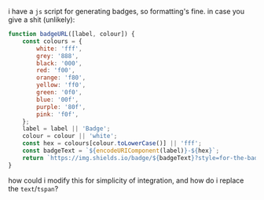 i have a `js` script for generating badges, so formatting's fine.
in case you give a shit (unlikely):
```js
function badgeURL([label, colour]) {
    const colours = {
        white: 'fff',
        grey: '888',
        black: '000',
        red: 'f00',
        orange: 'f80',
        yellow: 'ff0',
        green: '0f0',
        blue: '00f',
        purple: '80f',
        pink: 'f0f',
    };
    label = label || 'Badge';
    colour = colour || 'white';
    const hex = colours[colour.toLowerCase()] || 'fff';
    const badgeText = `${encodeURIComponent(label)}-${hex}`;
    return `https://img.shields.io/badge/${badgeText}?style=for-the-badge`;
}
```
how could i modify this for simplicity of integration, and how do i replace the `text`/`tspan`?
